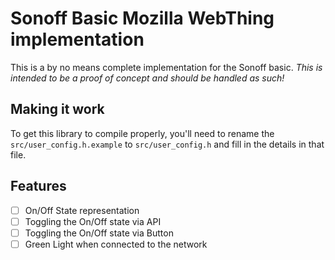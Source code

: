 # Sonoff Basic Mozilla WebThing implementation

This is a by no means complete implementation for the Sonoff basic. *This is intended to be a proof of concept and should be handled as such!*

## Making it work

To get this library to compile properly, you'll need to rename the `src/user_config.h.example` to `src/user_config.h` and fill in the details in that file.

## Features

- [ ] On/Off State representation
- [ ] Toggling the On/Off state via API
- [ ] Toggling the On/Off state via Button
- [ ] Green Light when connected to the network
